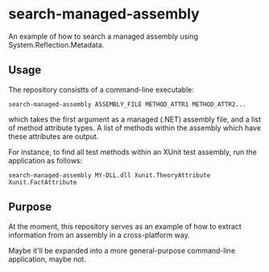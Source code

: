 # search-managed-assembly
An example of how to search a managed assembly using System.Reflection.Metadata.

## Usage
The repository consistts of a command-line executable:

`search-managed-assembly ASSEMBLY_FILE METHOD_ATTR1 METHOD_ATTR2...`

which takes the first argument as a managed (.NET) assembly file, and a list of method attribute types. A list of methods within the assembly which have these attributes are output.

For instance, to find all test methods within an XUnit test assembly, run the application as follows:

`search-managed-assembly MY-DLL.dll Xunit.TheoryAttribute Xunit.FactAttribute `

## Purpose
At the moment, this repository serves as an example of how to extract information from an assembly in a cross-platform way. 

Maybe it'll be expanded into a more general-purpose command-line application, maybe not.
